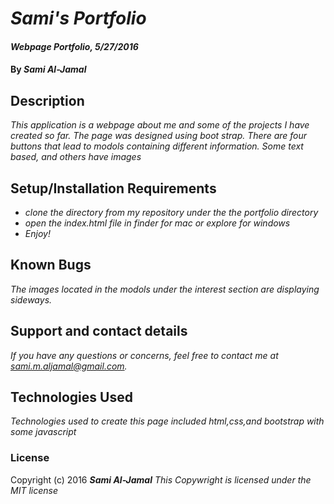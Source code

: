# _Sami's Portfolio_

#### _Webpage Portfolio, 5/27/2016_

#### By _Sami Al-Jamal_

## Description

_This application is a webpage about me and some of the projects I have created so far. The page was designed using boot strap. There are four buttons that lead to modols containing different information. Some text based, and others have images_

## Setup/Installation Requirements

* _clone the directory from my repository under the the portfolio directory_
* _open the index.html file in finder for mac or explore for windows_
* _Enjoy!_



## Known Bugs

_The images located in the modols under the interest section are displaying sideways._

## Support and contact details

_If you have any questions or concerns, feel free to contact me at sami.m.aljamal@gmail.com._

## Technologies Used

_Technologies used to create this page included html,css,and bootstrap with some javascript_

### License

Copyright (c) 2016 **_Sami Al-Jamal_**
_This Copywright is licensed under the MIT license_
